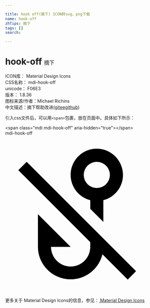 ```yaml
---

title: hook off(摘下) ICON转svg、png下载
name: hook-off
zhTips: 摘下
tags: []
search: 

---
```


# hook-off  <small style="font-size: 60%;font-weight: 100">摘下</small>


<div class="detail-page">
<p>
<span>
ICON库：
<span class="badge-secondary badge">Material Design Icons</span> 
</span>
<br/>
<span>
CSS名称：
<span class="badge-secondary badge">mdi-hook-off</span> 
</span>
<br/>
<span>
unicode：
<span class="badge-secondary badge">F06E3</span> 
<copy-btn content='F06E3' btn-title=""></copy-btn>
<copy-btn :content='String.fromCodePoint(parseInt("F06E3", 16))' btn-title="复制U"></copy-btn>
</span>
<br/>
<span>
版本：
<span class="badge-secondary badge">1.8.36</span> 
</span>
<br/>
<span>图标来源/作者：<span class="badge-light badge">Michael Richins</span></span> 
<br/>
<span class="zh-detail">中文描述：<span class="badge-primary badge">摘下</span><span class="help-link"><span>帮助改进</span>(<a href="https://gitee.com/liuwave/icon-helper/edit/master/json/material/hook-off.json" target="_blank" rel="noopener noreferrer">gitee</a><a href="https://github.com/liuwave/icon-helper/edit/master/json/material/hook-off.json" target="_blank" rel="noopener noreferrer">github</a></span>)</span><br/>
</p>
</div>
<div class="alert alert-dark">
  <i class="mdi mdi-hook-off mdi-48px"></i>
  <i class="mdi mdi-hook-off mdi-36px"></i>
  <i class="mdi mdi-hook-off mdi-24px"></i>
  <i class="mdi mdi-hook-off mdi-18px"></i>
</div>
<div>
  <p>引入css文件后，可以用<code>&lt;span&gt;</code>包裹，放在页面中。具体如下所示：    
  </p>
  <div class="alert alert-primary" style="font-size: 14px">
    &lt;span class="mdi mdi-hook-off" aria-hidden="true"&gt;&lt;/span&gt;
    <copy-btn content='<span class="mdi mdi-hook-off" aria-hidden="true"></span>'></copy-btn>
  </div>
  <div class="alert alert-secondary">
    <i class="mdi mdi-hook-off"
    style="font-size: 24px"
    aria-hidden="true"></i> mdi-hook-off
    <copy-btn content="mdi-hook-off" btn-title="复制图标名称"></copy-btn>
  </div>
</div>
<div id="svg" class="svg-wrap">
<svg xmlns="http://www.w3.org/2000/svg" viewBox="0 0 24 24"><path d="M13,9.86V11.18L15,13.18V9.86C17.14,9.31 18.43,7.13 17.87,5C17.32,2.85 15.14,1.56 13,2.11C10.86,2.67 9.57,4.85 10.13,7C10.5,8.4 11.59,9.5 13,9.86M14,4A2,2 0 0,1 16,6A2,2 0 0,1 14,8A2,2 0 0,1 12,6A2,2 0 0,1 14,4M18.73,22L14.86,18.13C14.21,20.81 11.5,22.46 8.83,21.82C6.6,21.28 5,19.29 5,17V12L10,17H7A3,3 0 0,0 10,20A3,3 0 0,0 13,17V16.27L2,5.27L3.28,4L13,13.72L15,15.72L20,20.72L18.73,22Z" /></svg>
</div>
<detail full-name='mdi-hook-off'></detail>
    
<div><p>更多关于 Material Design Icons的信息，参见：<a target="_blank" href="https://iconhelper.cn/material.html"> Material Design Icons</a>
</p></div>
